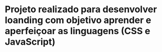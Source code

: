 # Projeto realizado para desenvolver loanding com objetivo aprender e aperfeiçoar as linguagens (CSS e JavaScript)